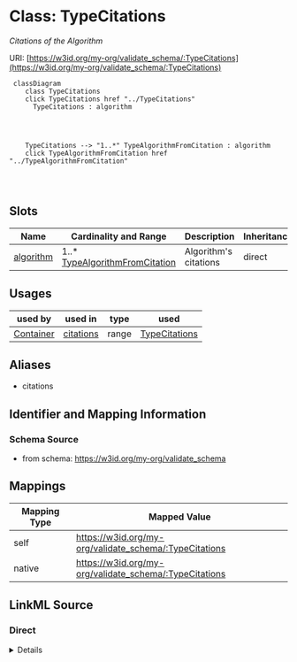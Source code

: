 

# Class: TypeCitations


_Citations of the Algorithm_





URI: [https://w3id.org/my-org/validate_schema/:TypeCitations](https://w3id.org/my-org/validate_schema/:TypeCitations)






```mermaid
 classDiagram
    class TypeCitations
    click TypeCitations href "../TypeCitations"
      TypeCitations : algorithm
        
          
    
    
    TypeCitations --> "1..*" TypeAlgorithmFromCitation : algorithm
    click TypeAlgorithmFromCitation href "../TypeAlgorithmFromCitation"

        
      
```




<!-- no inheritance hierarchy -->


## Slots

| Name | Cardinality and Range | Description | Inheritance |
| ---  | --- | --- | --- |
| [algorithm](algorithm.md) | 1..* <br/> [TypeAlgorithmFromCitation](TypeAlgorithmFromCitation.md) | Algorithm's citations | direct |





## Usages

| used by | used in | type | used |
| ---  | --- | --- | --- |
| [Container](Container.md) | [citations](citations.md) | range | [TypeCitations](TypeCitations.md) |




## Aliases


* citations



## Identifier and Mapping Information







### Schema Source


* from schema: https://w3id.org/my-org/validate_schema




## Mappings

| Mapping Type | Mapped Value |
| ---  | ---  |
| self | https://w3id.org/my-org/validate_schema/:TypeCitations |
| native | https://w3id.org/my-org/validate_schema/:TypeCitations |







## LinkML Source

<!-- TODO: investigate https://stackoverflow.com/questions/37606292/how-to-create-tabbed-code-blocks-in-mkdocs-or-sphinx -->

### Direct

<details>
```yaml
name: TypeCitations
description: Citations of the Algorithm
from_schema: https://w3id.org/my-org/validate_schema
aliases:
- citations
slots:
- algorithm

```
</details>

### Induced

<details>
```yaml
name: TypeCitations
description: Citations of the Algorithm
from_schema: https://w3id.org/my-org/validate_schema
aliases:
- citations
attributes:
  algorithm:
    name: algorithm
    description: Algorithm's citations
    from_schema: https://w3id.org/my-org/validate_schema
    rank: 1000
    alias: algorithm
    owner: TypeCitations
    domain_of:
    - TypeCitations
    range: TypeAlgorithmFromCitation
    required: true
    multivalued: true

```
</details>